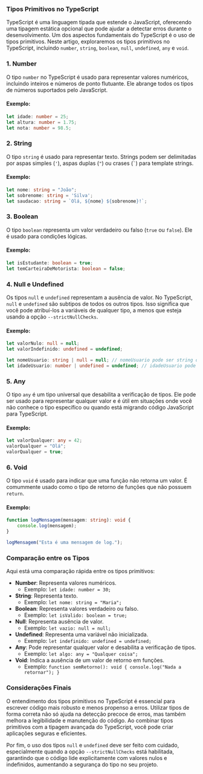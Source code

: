 ### Tipos Primitivos no TypeScript

TypeScript é uma linguagem tipada que estende o JavaScript, oferecendo uma tipagem estática opcional que pode ajudar a
detectar erros durante o desenvolvimento. Um dos aspectos fundamentais do TypeScript é o uso de tipos primitivos. Neste
artigo, exploraremos os tipos primitivos no TypeScript,
incluindo `number`, `string`, `boolean`, `null`, `undefined`, `any` e `void`.

### 1. Number

O tipo `number` no TypeScript é usado para representar valores numéricos, incluindo inteiros e números de ponto
flutuante. Ele abrange todos os tipos de números suportados pelo JavaScript.

#### Exemplo:

```typescript
let idade: number = 25;
let altura: number = 1.75;
let nota: number = 98.5;
```

### 2. String

O tipo `string` é usado para representar texto. Strings podem ser delimitadas por aspas simples (`'`), aspas
duplas (`"`) ou crases (`` ` ``) para template strings.

#### Exemplo:

```typescript
let nome: string = "João";
let sobrenome: string = 'Silva';
let saudacao: string = `Olá, ${nome} ${sobrenome}!`;
```

### 3. Boolean

O tipo `boolean` representa um valor verdadeiro ou falso (`true` ou `false`). Ele é usado para condições lógicas.

#### Exemplo:

```typescript
let isEstudante: boolean = true;
let temCarteiraDeMotorista: boolean = false;
```

### 4. Null e Undefined

Os tipos `null` e `undefined` representam a ausência de valor. No TypeScript, `null` e `undefined` são subtipos de todos
os outros tipos. Isso significa que você pode atribuí-los a variáveis de qualquer tipo, a menos que esteja usando a
opção `--strictNullChecks`.

#### Exemplo:

```typescript
let valorNulo: null = null;
let valorIndefinido: undefined = undefined;

let nomeUsuario: string | null = null; // nomeUsuario pode ser string ou null
let idadeUsuario: number | undefined = undefined; // idadeUsuario pode ser number ou undefined
```

### 5. Any

O tipo `any` é um tipo universal que desabilita a verificação de tipos. Ele pode ser usado para representar qualquer
valor e é útil em situações onde você não conhece o tipo específico ou quando está migrando código JavaScript para
TypeScript.

#### Exemplo:

```typescript
let valorQualquer: any = 42;
valorQualquer = "Olá";
valorQualquer = true;
```

### 6. Void

O tipo `void` é usado para indicar que uma função não retorna um valor. É comummente usado como o tipo de retorno de
funções que não possuem `return`.

#### Exemplo:

```typescript
function logMensagem(mensagem: string): void {
    console.log(mensagem);
}

logMensagem("Esta é uma mensagem de log.");
```

### Comparação entre os Tipos

Aqui está uma comparação rápida entre os tipos primitivos:

- **Number**: Representa valores numéricos.
    - Exemplo: `let idade: number = 30;`
- **String**: Representa texto.
    - Exemplo: `let nome: string = "Maria";`
- **Boolean**: Representa valores verdadeiro ou falso.
    - Exemplo: `let isValido: boolean = true;`
- **Null**: Representa ausência de valor.
    - Exemplo: `let vazio: null = null;`
- **Undefined**: Representa uma variável não inicializada.
    - Exemplo: `let indefinido: undefined = undefined;`
- **Any**: Pode representar qualquer valor e desabilita a verificação de tipos.
    - Exemplo: `let algo: any = "Qualquer coisa";`
- **Void**: Indica a ausência de um valor de retorno em funções.
    - Exemplo: `function semRetorno(): void { console.log("Nada a retornar"); }`

### Considerações Finais

O entendimento dos tipos primitivos no TypeScript é essencial para escrever código mais robusto e menos propenso a
erros. Utilizar tipos de forma correta não só ajuda na detecção precoce de erros, mas também melhora a legibilidade e
manutenção do código. Ao combinar tipos primitivos com a tipagem avançada do TypeScript, você pode criar aplicações
seguras e eficientes.

Por fim, o uso dos tipos `null` e `undefined` deve ser feito com cuidado, especialmente quando a
opção `--strictNullChecks` está habilitada, garantindo que o código lide explicitamente com valores nulos e indefinidos,
aumentando a segurança do tipo no seu projeto.